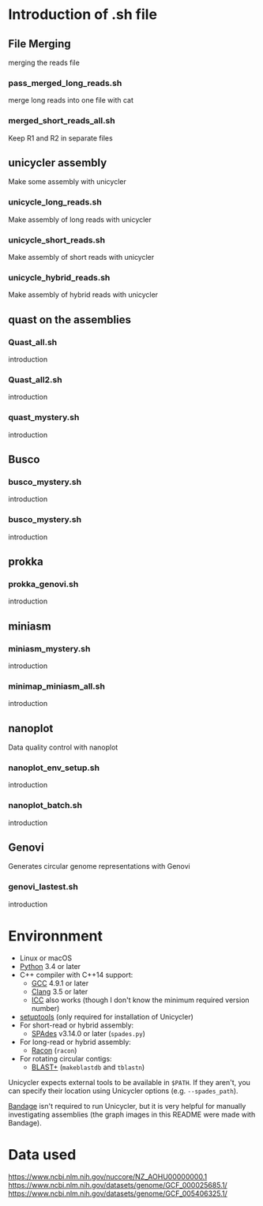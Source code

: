 # Introduction of .sh file

## File Merging
merging the reads file
### pass_merged_long_reads.sh
merge long reads into one file with cat
### merged_short_reads_all.sh
Keep R1 and R2 in separate files

## unicycler assembly
Make some assembly with unicycler
### unicycle_long_reads.sh
Make assembly of long reads with unicycler
### unicycle_short_reads.sh
Make assembly of short reads with unicycler
### unicycle_hybrid_reads.sh
Make assembly of hybrid reads with unicycler

## quast on the assemblies

### Quast_all.sh
introduction
### Quast_all2.sh
introduction
### quast_mystery.sh
introduction

## Busco

### busco_mystery.sh
introduction
### busco_mystery.sh
introduction

## prokka
### prokka_genovi.sh
introduction

## miniasm
### miniasm_mystery.sh
introduction
### minimap_miniasm_all.sh
introduction

## nanoplot
Data quality control with nanoplot
### nanoplot_env_setup.sh
introduction
### nanoplot_batch.sh
introduction

## Genovi
Generates circular genome representations with Genovi
### genovi_lastest.sh
introduction

# Environnment
* Linux or macOS
* [Python](https://www.python.org/) 3.4 or later
* C++ compiler with C++14 support:
    * [GCC](https://gcc.gnu.org/) 4.9.1 or later
    * [Clang](http://clang.llvm.org/) 3.5 or later
    * [ICC](https://software.intel.com/en-us/c-compilers) also works (though I don't know the minimum required version number)
* [setuptools](https://packaging.python.org/installing/#install-pip-setuptools-and-wheel) (only required for installation of Unicycler)
* For short-read or hybrid assembly:
  * [SPAdes](http://bioinf.spbau.ru/spades) v3.14.0 or later (`spades.py`)
* For long-read or hybrid assembly:
  * [Racon](https://github.com/lbcb-sci/racon) (`racon`)
* For rotating circular contigs:
  * [BLAST+](https://www.ncbi.nlm.nih.gov/books/NBK279690/) (`makeblastdb` and `tblastn`)

Unicycler expects external tools to be available in `$PATH`. If they aren't, you can specify their location using Unicycler options (e.g. `--spades_path`).

[Bandage](https://github.com/rrwick/Bandage) isn't required to run Unicycler, but it is very helpful for manually investigating assemblies (the graph images in this README were made with Bandage).

# Data used

https://www.ncbi.nlm.nih.gov/nuccore/NZ_AOHU00000000.1
https://www.ncbi.nlm.nih.gov/datasets/genome/GCF_000025685.1/
https://www.ncbi.nlm.nih.gov/datasets/genome/GCF_005406325.1/
